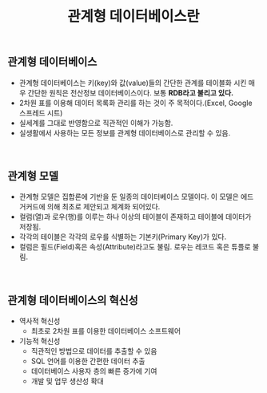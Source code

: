 ﻿---
title: "관계형 데이터베이스란"
tags: database
categories: Database
---

## 관계형 데이터베이스
- 관계형 데이터베이스는 키(key)와 값(value)들의 간단한 관계를 테이블화 시킨 매우 간단한 원칙은 전산정보 데이터베이스이다. 보통 **RDB라고 불리고 있다.**
- 2차원 표를 이용해 데이터 목록화 관리를 하는 것이 주 목적이다.(Excel, Google 스프레드 시트)
- 실세계를 그대로 반영함으로 직관적인 이해가 가능함.
- 실생활에서 사용하는 모든 정보를 관계형 데이터베이스로 관리할 수 있음.

<br>

## 관계형 모델
- 관계형 모델은 집합론에 기반을 둔 일종의 데이터베이스 모델이다. 이 모델은 에드거커드에 의해 최초로 제안되고 체계화 되어있다.
- 컬럼(열)과 로우(행)를 이루는 하나 이상의 테이블이 존재하고 테이블에 데이터가 저장됨.
- 각각의 테이블은 각각의 로우를 식별하는 기본키(Primary Key)가 있다.
- 컬럼은 필드(Field)혹은 속성(Attribute)라고도 불림. 로우는 레코드 혹은 튜플로 불림.

<br>

## 관계형 데이터베이스의 혁신성
- 역사적 혁신성
    - 최초로 2차원 표를 이용한 데이터베이스 소프트웨어
- 기능적 혁신성
    - 직관적인 방법으로 데이터를 추출할 수 있음
    - SQL 언어를 이용한 간편한 데이터 추출
    - 데이터베이스 사용자 층의 빠른 증가에 기여
    - 개발 및 업무 생산성 확대
